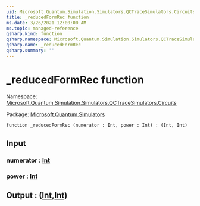 ```yaml
---
uid: Microsoft.Quantum.Simulation.Simulators.QCTraceSimulators.Circuits._reducedFormRec
title: _reducedFormRec function
ms.date: 3/26/2021 12:00:00 AM
ms.topic: managed-reference
qsharp.kind: function
qsharp.namespace: Microsoft.Quantum.Simulation.Simulators.QCTraceSimulators.Circuits
qsharp.name: _reducedFormRec
qsharp.summary: ''
---
```


# _reducedFormRec function

Namespace: [Microsoft.Quantum.Simulation.Simulators.QCTraceSimulators.Circuits](xref:Microsoft.Quantum.Simulation.Simulators.QCTraceSimulators.Circuits)

Package: [Microsoft.Quantum.Simulators](https://nuget.org/packages/Microsoft.Quantum.Simulators)




```qsharp
function _reducedFormRec (numerator : Int, power : Int) : (Int, Int)
```


## Input

### numerator : [Int](xref:microsoft.quantum.lang-ref.int)




### power : [Int](xref:microsoft.quantum.lang-ref.int)





## Output : ([Int](xref:microsoft.quantum.lang-ref.int),[Int](xref:microsoft.quantum.lang-ref.int))

